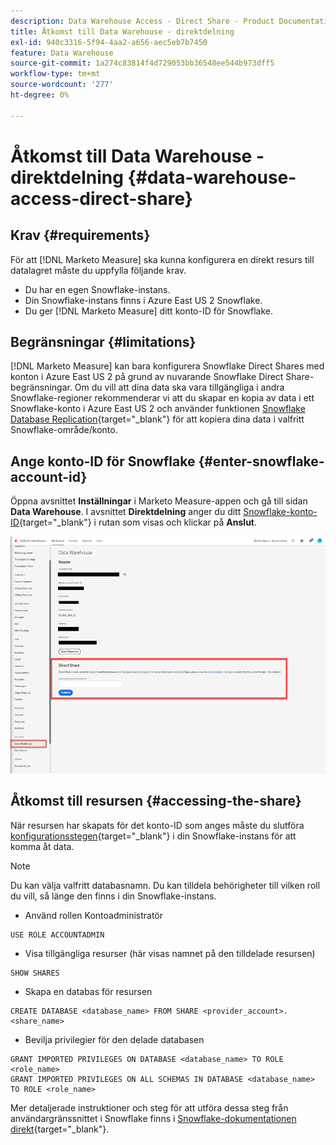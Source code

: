 ```yaml
---
description: Data Warehouse Access - Direct Share - Product Documentation
title: Åtkomst till Data Warehouse - direktdelning
exl-id: 940c3316-5f94-4aa2-a656-aec5eb7b7450
feature: Data Warehouse
source-git-commit: 1a274c83814f4d729053bb36548ee544b973dff5
workflow-type: tm+mt
source-wordcount: '277'
ht-degree: 0%

---
```


# Åtkomst till Data Warehouse - direktdelning {#data-warehouse-access-direct-share}

## Krav {#requirements}

För att [!DNL Marketo Measure] ska kunna konfigurera en direkt resurs till datalagret måste du uppfylla följande krav.

* Du har en egen Snowflake-instans.
* Din Snowflake-instans finns i Azure East US 2 Snowflake.
* Du ger [!DNL Marketo Measure] ditt konto-ID för Snowflake.

## Begränsningar {#limitations}

[!DNL Marketo Measure] kan bara konfigurera Snowflake Direct Shares med konton i Azure East US 2 på grund av nuvarande Snowflake Direct Share-begränsningar. Om du vill att dina data ska vara tillgängliga i andra Snowflake-regioner rekommenderar vi att du skapar en kopia av data i ett Snowflake-konto i Azure East US 2 och använder funktionen [Snowflake Database Replication](https://docs.snowflake.com/en/user-guide/database-replication-intro.html){target="_blank"} för att kopiera dina data i valfritt Snowflake-område/konto.

## Ange konto-ID för Snowflake {#enter-snowflake-account-id}

Öppna avsnittet **Inställningar** i Marketo Measure-appen och gå till sidan **Data Warehouse**. I avsnittet **Direktdelning** anger du ditt [Snowflake-konto-ID](https://docs.snowflake.com/en/user-guide/admin-account-identifier.html){target="_blank"} i rutan som visas och klickar på **Anslut**.

![](assets/data-warehouse-access-direct-share-1.png)

## Åtkomst till resursen {#accessing-the-share}

När resursen har skapats för det konto-ID som anges måste du slutföra [konfigurationsstegen](https://docs.snowflake.com/en/user-guide/data-share-consumers.html){target="_blank"} i din Snowflake-instans för att komma åt data.

>[!NOTE]
>
>Du kan välja valfritt databasnamn. Du kan tilldela behörigheter till vilken roll du vill, så länge den finns i din Snowflake-instans.

* Använd rollen Kontoadministratör

```
USE ROLE ACCOUNTADMIN
```

* Visa tillgängliga resurser (här visas namnet på den tilldelade resursen)

```
SHOW SHARES
```

* Skapa en databas för resursen

```
CREATE DATABASE <database_name> FROM SHARE <provider_account>.<share_name>
```

* Bevilja privilegier för den delade databasen

```
GRANT IMPORTED PRIVILEGES ON DATABASE <database_name> TO ROLE <role_name>
GRANT IMPORTED PRIVILEGES ON ALL SCHEMAS IN DATABASE <database_name> TO ROLE <role_name>
```

Mer detaljerade instruktioner och steg för att utföra dessa steg från användargränssnittet i Snowflake finns i [Snowflake-dokumentationen direkt](https://docs.snowflake.com/en/user-guide/data-share-consumers.html){target="_blank"}.
